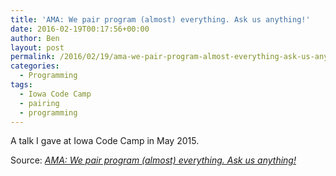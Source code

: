 ```yaml
---
title: 'AMA: We pair program (almost) everything. Ask us anything!'
date: 2016-02-19T00:17:56+00:00
author: Ben
layout: post
permalink: /2016/02/19/ama-we-pair-program-almost-everything-ask-us-anything/
categories:
  - Programming
tags:
  - Iowa Code Camp
  - pairing
  - programming
---
```

A talk I gave at Iowa Code Camp in May 2015.

Source: _[AMA: We pair program (almost) everything. Ask us anything!](http://media.benjaminoakes.com/2015/05-09-iowa-code-camp/Pair-Programming-AMA.remark.html#1)_